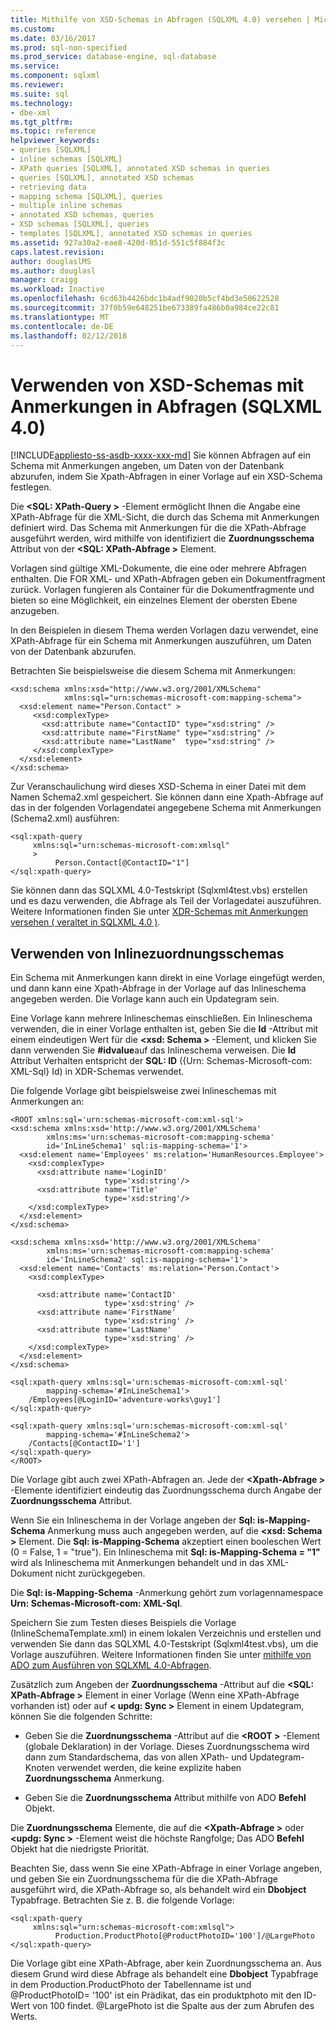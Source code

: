 ```yaml
---
title: Mithilfe von XSD-Schemas in Abfragen (SQLXML 4.0) versehen | Microsoft Docs
ms.custom: 
ms.date: 03/16/2017
ms.prod: sql-non-specified
ms.prod_service: database-engine, sql-database
ms.service: 
ms.component: sqlxml
ms.reviewer: 
ms.suite: sql
ms.technology:
- dbe-xml
ms.tgt_pltfrm: 
ms.topic: reference
helpviewer_keywords:
- queries [SQLXML]
- inline schemas [SQLXML]
- XPath queries [SQLXML], annotated XSD schemas in queries
- queries [SQLXML], annotated XSD schemas
- retrieving data
- mapping schema [SQLXML], queries
- multiple inline schemas
- annotated XSD schemas, queries
- XSD schemas [SQLXML], queries
- templates [SQLXML], annotated XSD schemas in queries
ms.assetid: 927a30a2-eae8-420d-851d-551c5f884f3c
caps.latest.revision: 
author: douglaslMS
ms.author: douglasl
manager: craigg
ms.workload: Inactive
ms.openlocfilehash: 6cd63b4426bdc1b4adf9020b5cf4bd3e50622528
ms.sourcegitcommit: 37f0b59e648251be673389fa486b0a984ce22c81
ms.translationtype: MT
ms.contentlocale: de-DE
ms.lasthandoff: 02/12/2018
---
```

# <a name="using-annotated-xsd-schemas-in-queries-sqlxml-40"></a>Verwenden von XSD-Schemas mit Anmerkungen in Abfragen (SQLXML 4.0)
[!INCLUDE[appliesto-ss-asdb-xxxx-xxx-md](../../../includes/appliesto-ss-asdb-xxxx-xxx-md.md)]
Sie können Abfragen auf ein Schema mit Anmerkungen angeben, um Daten von der Datenbank abzurufen, indem Sie Xpath-Abfragen in einer Vorlage auf ein XSD-Schema festlegen.  
  
 Die  **\<SQL: XPath-Query >** -Element ermöglicht Ihnen die Angabe eine XPath-Abfrage für die XML-Sicht, die durch das Schema mit Anmerkungen definiert wird. Das Schema mit Anmerkungen für die die XPath-Abfrage ausgeführt werden, wird mithilfe von identifiziert die **Zuordnungsschema** Attribut von der  **\<SQL: XPath-Abfrage >** Element.  
  
 Vorlagen sind gültige XML-Dokumente, die eine oder mehrere Abfragen enthalten. Die FOR XML- und XPath-Abfragen geben ein Dokumentfragment zurück. Vorlagen fungieren als Container für die Dokumentfragmente und bieten so eine Möglichkeit, ein einzelnes Element der obersten Ebene anzugeben.  
  
 In den Beispielen in diesem Thema werden Vorlagen dazu verwendet, eine XPath-Abfrage für ein Schema mit Anmerkungen auszuführen, um Daten von der Datenbank abzurufen.  
  
 Betrachten Sie beispielsweise die diesem Schema mit Anmerkungen:  
  
```  
<xsd:schema xmlns:xsd="http://www.w3.org/2001/XMLSchema"   
            xmlns:sql="urn:schemas-microsoft-com:mapping-schema">  
  <xsd:element name="Person.Contact" >  
     <xsd:complexType>  
       <xsd:attribute name="ContactID" type="xsd:string" />   
       <xsd:attribute name="FirstName" type="xsd:string" />   
       <xsd:attribute name="LastName"  type="xsd:string" />   
     </xsd:complexType>  
  </xsd:element>  
</xsd:schema>  
```  
  
 Zur Veranschaulichung wird dieses XSD-Schema in einer Datei mit dem Namen Schema2.xml gespeichert. Sie können dann eine Xpath-Abfrage auf das in der folgenden Vorlagendatei angegebene Schema mit Anmerkungen (Schema2.xml) ausführen:  
  
```  
<sql:xpath-query   
     xmlns:sql="urn:schemas-microsoft-com:xmlsql"  
     >  
          Person.Contact[@ContactID="1"]  
</sql:xpath-query>  
```  
  
 Sie können dann das SQLXML 4.0-Testskript (Sqlxml4test.vbs) erstellen und es dazu verwenden, die Abfrage als Teil der Vorlagedatei auszuführen. Weitere Informationen finden Sie unter [XDR-Schemas mit Anmerkungen versehen &#40; veraltet in SQLXML 4.0 &#41;](../../../relational-databases/sqlxml/annotated-xsd-schemas/annotated-xdr-schemas-deprecated-in-sqlxml-4-0.md).  
  
## <a name="using-inline-mapping-schemas"></a>Verwenden von Inlinezuordnungsschemas  
 Ein Schema mit Anmerkungen kann direkt in eine Vorlage eingefügt werden, und dann kann eine Xpath-Abfrage in der Vorlage auf das Inlineschema angegeben werden. Die Vorlage kann auch ein Updategram sein.  
  
 Eine Vorlage kann mehrere Inlineschemas einschließen. Ein Inlineschema verwenden, die in einer Vorlage enthalten ist, geben Sie die **Id** -Attribut mit einem eindeutigen Wert für die  **\<xsd: Schema >** -Element, und klicken Sie dann verwenden Sie **#idvalue**auf das Inlineschema verweisen. Die **Id** Attribut Verhalten entspricht der **SQL: ID** ({Urn: Schemas-Microsoft-com: XML-Sql} Id) in XDR-Schemas verwendet.  
  
 Die folgende Vorlage gibt beispielsweise zwei Inlineschemas mit Anmerkungen an:  
  
```  
<ROOT xmlns:sql='urn:schemas-microsoft-com:xml-sql'>  
<xsd:schema xmlns:xsd='http://www.w3.org/2001/XMLSchema'  
        xmlns:ms='urn:schemas-microsoft-com:mapping-schema'  
        id='InLineSchema1' sql:is-mapping-schema='1'>  
  <xsd:element name='Employees' ms:relation='HumanResources.Employee'>  
    <xsd:complexType>  
      <xsd:attribute name='LoginID'   
                     type='xsd:string'/>  
      <xsd:attribute name='Title'   
                     type='xsd:string'/>  
    </xsd:complexType>  
  </xsd:element>  
</xsd:schema>  
  
<xsd:schema xmlns:xsd='http://www.w3.org/2001/XMLSchema'  
        xmlns:ms='urn:schemas-microsoft-com:mapping-schema'  
        id='InLineSchema2' sql:is-mapping-schema='1'>  
  <xsd:element name='Contacts' ms:relation='Person.Contact'>  
    <xsd:complexType>  
  
      <xsd:attribute name='ContactID'   
                     type='xsd:string' />  
      <xsd:attribute name='FirstName'   
                     type='xsd:string' />  
      <xsd:attribute name='LastName'   
                     type='xsd:string' />  
    </xsd:complexType>  
  </xsd:element>  
</xsd:schema>  
  
<sql:xpath-query xmlns:sql='urn:schemas-microsoft-com:xml-sql'   
        mapping-schema='#InLineSchema1'>  
    /Employees[@LoginID='adventure-works\guy1']  
</sql:xpath-query>  
  
<sql:xpath-query xmlns:sql='urn:schemas-microsoft-com:xml-sql'   
        mapping-schema='#InLineSchema2'>  
    /Contacts[@ContactID='1']  
</sql:xpath-query>  
</ROOT>  
```  
  
 Die Vorlage gibt auch zwei XPath-Abfragen an. Jede der  **\<Xpath-Abfrage >** -Elemente identifiziert eindeutig das Zuordnungsschema durch Angabe der **Zuordnungsschema** Attribut.  
  
 Wenn Sie ein Inlineschema in der Vorlage angeben der **Sql: is-Mapping-Schema** Anmerkung muss auch angegeben werden, auf die  **\<xsd: Schema >** Element. Die **Sql: is-Mapping-Schema** akzeptiert einen booleschen Wert (0 = False, 1 = "true"). Ein Inlineschema mit **Sql: is-Mapping-Schema = "1"** wird als Inlineschema mit Anmerkungen behandelt und in das XML-Dokument nicht zurückgegeben.  
  
 Die **Sql: is-Mapping-Schema** -Anmerkung gehört zum vorlagennamespace **Urn: Schemas-Microsoft-com: XML-Sql**.  
  
 Speichern Sie zum Testen dieses Beispiels die Vorlage (InlineSchemaTemplate.xml) in einem lokalen Verzeichnis und erstellen und verwenden Sie dann das SQLXML 4.0-Testskript (Sqlxml4test.vbs), um die Vorlage auszuführen. Weitere Informationen finden Sie unter [mithilfe von ADO zum Ausführen von SQLXML 4.0-Abfragen](../../../relational-databases/sqlxml/using-ado-to-execute-sqlxml-4-0-queries.md).  
  
 Zusätzlich zum Angeben der **Zuordnungsschema** -Attribut auf die  **\<SQL: XPath-Abfrage >** Element in einer Vorlage (Wenn eine XPath-Abfrage vorhanden ist) oder auf  **\< updg: Sync >** Element in einem Updategram, können Sie die folgenden Schritte:  
  
-   Geben Sie die **Zuordnungsschema** -Attribut auf die  **\<ROOT >** -Element (globale Deklaration) in der Vorlage. Dieses Zuordnungsschema wird dann zum Standardschema, das von allen XPath- und Updategram-Knoten verwendet werden, die keine explizite haben **Zuordnungsschema** Anmerkung.  
  
-   Geben Sie die **Zuordnungsschema** Attribut mithilfe von ADO **Befehl** Objekt.  
  
 Die **Zuordnungsschema** Elemente, die auf die  **\<Xpath-Abfrage >** oder  **\<updg: Sync >** -Element weist die höchste Rangfolge; Das ADO **Befehl** Objekt hat die niedrigste Priorität.  
  
 Beachten Sie, dass wenn Sie eine XPath-Abfrage in einer Vorlage angeben, und geben Sie ein Zuordnungsschema für die die XPath-Abfrage ausgeführt wird, die XPath-Abfrage so, als behandelt wird ein **Dbobject** Typabfrage. Betrachten Sie z. B. die folgende Vorlage:  
  
```  
<sql:xpath-query   
     xmlns:sql="urn:schemas-microsoft-com:xmlsql">  
          Production.ProductPhoto[@ProductPhotoID='100']/@LargePhoto  
</sql:xpath-query>  
```  
  
 Die Vorlage gibt eine XPath-Abfrage, aber kein Zuordnungsschema an. Aus diesem Grund wird diese Abfrage als behandelt eine **Dbobject** Typabfrage in dem Production.ProductPhoto der Tabellenname ist und @ProductPhotoID= '100' ist ein Prädikat, das ein produktphoto mit den ID-Wert von 100 findet. @LargePhoto ist die Spalte aus der zum Abrufen des Werts.  
  
  
